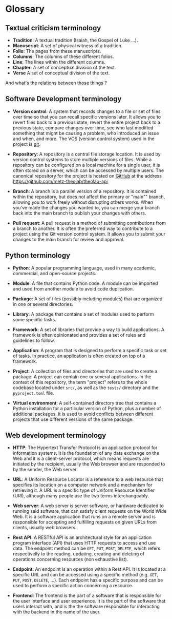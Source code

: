 # Glossary

## Textual criticism terminology

- **Tradition**: A textual tradition (Isaiah, the Gospel of Luke ...).
- **Manuscript**: A set of physical witness of a tradition.
- **Folio**: The pages from these manuscripts.
- **Columns**: The columns of these different folios.
- **Line**: The lines within the different columns.
- **Chapter**: A set of conceptual division of the text.
- **Verse** A set of conceptual division of the text.

And what's the relations between those things ?


## Software Development terminology

- **Version control**: A system that records changes to a file or set of files over time so that you can recall specific versions later. It allows you to revert files back to a previous state, revert the entire project back to a previous state, compare changes over time, see who last modified something that might be causing a problem, who introduced an issue and when, and more. The VCS (version control system) used in the project is [git](https://git-scm.com/).

- **Repository**: A repository is a central file storage location. It is used by version control systems to store multiple versions of files. While a repository can be configured on a local machine for a single user, it is often stored on a server, which can be accessed by multiple users. The canonical repository for the project is hosted on [GitHub](https://github.com) at the address <https://github.com/metz-theolab/theolab-api>

- **Branch**: A branch is a parallel version of a repository. It is contained within the repository, but does not affect the primary or "main"" branch, allowing you to work freely without disrupting others works. When you've made the changes you wanted to, you can merge your branch back into the main branch to publish your changes with others.

- **Pull request**: A pull request is a method of submitting contributions from a branch to another. It is often the preferred way to contribute to a project using the Git version control system. It allows you to submit your changes to the main branch for review and approval.

## Python terminology

- **Python**: A popular programming language, used in many academic, commercial, and open-source projects.

- **Module**: A file that contains Python code. A module can be imported and used from another module to avoid code duplication.

- **Package**: A set of files (possibly including modules) that are organized in one or several directories.

- **Library**: A package that contains a set of modules used to perform some specific tasks.

- **Framework**: A set of libraries that provide a way to build applications. A framework is often opinionated and provides a set of rules and guidelines to follow.

- **Application**: A program that is designed to perform a specific task or set of tasks. In practice, an application is often created on top of a framework.

- **Project**: A collection of files and directories that are used to create a package. A project can contain one or several applications. In the context of this repository, the term "project" refers to the whole codebase located under `src/`, as well as the `tests/` directory and the `pyproject.toml` file.

- **Virtual environment**: A self-contained directory tree that contains a Python installation for a particular version of Python, plus a number of additional packages. It is used to avoid conflicts between different projects that use different versions of the same package.
 
## Web development terminology

- **HTTP**: The Hypertext Transfer Protocol is an application protocol for information systems. It is the foundation of any data exchange on the Web and it is a client-server protocol, which means requests are initiated by the recipient, usually the Web browser and are responded to by the sender, the Web server.
  
- **URL**: A Uniform Resource Locator is a reference to a web resource that specifies its location on a computer network and a mechanism for retrieving it. A URL is a specific type of Uniform Resource Identifier (URI), although many people use the two terms interchangeably.

- **Web server**: A web server is server software, or hardware dedicated to running said software, that can satisfy client requests on the World Wide Web. It is a software application that runs on a remote server and is responsible for accepting and fulfilling requests on given URLs from clients, usually web browsers.

- **Rest API**: A RESTful API is an architectural style for an application program interface (API) that uses HTTP requests to access and use data. The endpoint method can be `GET`, `PUT`, `POST`, `DELETE`, which refers respectivelly to the reading, updating, creating and deleting of operations concerning resources (non exhaustive list).

- **Endpoint**: An endpoint is an operation within a Rest API. It is located at a specific URL and can be accessed using a specific method (e.g. `GET`, `PUT`,  `POST`, `DELETE`, ...). Each endpoint has a specific purpose and can be used to perform a specific action concerning a resource.

- **Frontend**: The frontend is the part of a software that is responsible for the user interface and user experience. It is the part of the software that users interact with, and is the the software responsible for interacting with the backend in the name of the user.
